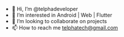 - 👋 Hi, I’m @telphadeveloper
- 👀 I’m interested in Android | Web | Flutter
- 💞️ I’m looking to collaborate on projects
- 📫 How to reach me telphatech@gmail.com

<!---
telphadeveloper/telphadeveloper is a ✨ special ✨ repository because its `README.md` (this file) appears on your GitHub profile.
You can click the Preview link to take a look at your changes.
--->
